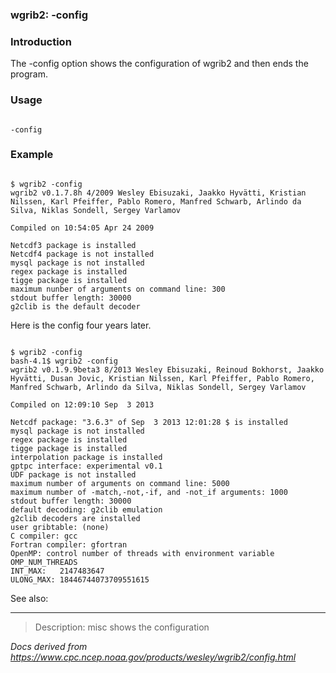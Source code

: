 
### wgrib2: -config



### Introduction



The -config option shows the configuration of wgrib2
and then ends the program.

### Usage




```

-config

```

### Example




```

$ wgrib2 -config
wgrib2 v0.1.7.8h 4/2009 Wesley Ebisuzaki, Jaakko Hyvätti, Kristian Nilssen, Karl Pfeiffer, Pablo Romero, Manfred Schwarb, Arlindo da Silva, Niklas Sondell, Sergey Varlamov

Compiled on 10:54:05 Apr 24 2009

Netcdf3 package is installed
Netcdf4 package is not installed
mysql package is not installed
regex package is installed
tigge package is installed
maximum nunber of arguments on command line: 300
stdout buffer length: 30000
g2clib is the default decoder

```


Here is the config four years later.




```

$ wgrib2 -config
bash-4.1$ wgrib2 -config
wgrib2 v0.1.9.9beta3 8/2013 Wesley Ebisuzaki, Reinoud Bokhorst, Jaakko Hyvätti, Dusan Jovic, Kristian Nilssen, Karl Pfeiffer, Pablo Romero, Manfred Schwarb, Arlindo da Silva, Niklas Sondell, Sergey Varlamov

Compiled on 12:09:10 Sep  3 2013

Netcdf package: "3.6.3" of Sep  3 2013 12:01:28 $ is installed
mysql package is not installed
regex package is installed
tigge package is installed
interpolation package is installed
gptpc interface: experimental v0.1
UDF package is not installed
maximum number of arguments on command line: 5000
maximum number of -match,-not,-if, and -not_if arguments: 1000
stdout buffer length: 30000
default decoding: g2clib emulation
g2clib decoders are installed
user gribtable: (none)
C compiler: gcc
Fortran compiler: gfortran
OpenMP: control number of threads with environment variable OMP_NUM_THREADS
INT_MAX:   2147483647
ULONG_MAX: 18446744073709551615

```


See also: 










----

>Description: misc         shows the configuration

_Docs derived from <https://www.cpc.ncep.noaa.gov/products/wesley/wgrib2/config.html>_